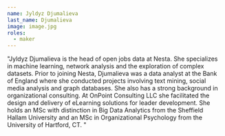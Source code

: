 ```yaml
---
name: Jyldyz Djumalieva
last_name: Djumalieva
image: image.jpg
roles:
  - maker
---
```

"Jyldyz Djumalieva is the head of open jobs data at Nesta. She specializes in machine learning, network analysis and the exploration of complex datasets. Prior to joining Nesta, Djumalieva was a data analyst at the Bank of England where she conducted projects involving text mining, social media analysis and graph databases. She also has a strong background in organizational consulting. At OnPoint Consulting LLC she facilitated the design and delivery of eLearning solutions for leader development. She holds an MSc with distinction in Big Data Analytics from the Sheffield Hallam University and an MSc in Organizational Psychology from the University of Hartford, CT.
"